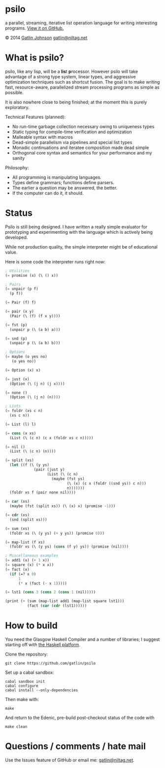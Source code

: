 psilo
=====

a parallel, streaming, iterative list operation language for writing interesting
programs. [View it on GitHub.](https://github.com/gatlin/psilo)

&copy; 2014 [Gatlin Johnson](http://niltag.net) <gatlin@niltag.net>

What is psilo?
===

psilo, like any lisp, will be a **lis**t **p**rocessor. However psilo will
take advantage of a strong type system, linear types, and aggressive
optimization techniques such as shortcut fusion. The goal is to make writing
fast, resource-aware, parallelized stream processing programs as simple as
possible.

It is also nowhere close to being finished; at the moment this is purely
exploratory.

Technical Features (planned):

- No run-time garbage collection necessary owing to uniqueness types
- Static typing for compile-time verification and optimization
- Malleable syntax with macros
- Dead-simple parallelism via pipelines and special list types
- Monadic continuations and iteratee composition made dead simple
- Orthogonal core syntax and semantics for your performance and my sanity

Philosophy:

- All programming is manipulating languages.
- Types define grammars; functions define parsers.
- The earlier a question may be answered, the better.
- If the computer can do it, it should.

Status
===

Psilo is still being designed. I have written a really simple evaluator for
prototyping and experimenting with the language which is actively being
developed.

While not production quality, the simple interpreter might be of educational
value.

Here is some code the interpreter runs right now:

```scheme
; Utilities
(= promise (x) (\ () x))

; Pairs
(= unpair (p f)
  (p f))

(= Pair (f) f)

(= pair (x y)
  (Pair (\ (f) (f x y))))

(= fst (p)
  (unpair p (\ (a b) a)))

(= snd (p)
  (unpair p (\ (a b) b)))

; Options
(= maybe (o yes no)
   (o yes no))

(= Option (x) x)

(= just (x)
  (Option (\ (j n) (j x))))

(= none ()
  (Option (\ (j n) (n))))

; Lists
(= foldr (xs c n)
  (xs c n))

(= List (l) l)

(= cons (x xs)
  (List (\ (c n) (c x (foldr xs c n)))))

(= nil ()
  (List (\ (c n) (n))))

(= split (xs)
  (let ((f (\ (y ys)
             (pair (just y)
                   (List (\ (c n)
                     (maybe (fst ys)
                            (\ (x) (c x (foldr ((snd ys)) c n)))
                            n)))))))
  (foldr xs f (pair none nil))))

(= car (xs)
  (maybe (fst (split xs)) (\ (x) x) (promise -1)))

(= cdr (xs)
  (snd (split xs)))

(= sum (xs)
  (foldr xs (\ (y ys) (+ y ys)) (promise 0)))

(= map-list (f xs)
  (foldr xs (\ (y ys) (cons (f y) ys)) (promise (nil))))

; Miscellaneous examples
(= add1 (x) (+ 1 x))
(= square (x) (* x x))
(= fact (x)
  (if (=? x 0)
      1
      (* x (fact (- x 1)))))

(= lst1 (cons 3 (cons 2 (cons 1 (nil)))))

(print (+ (sum (map-list add1 (map-list square lst1)))
          (fact (car (cdr (lst1))))))
```

How to build
===

You need the Glasgow Haskell Compiler and a number of libraries; I suggest
starting off with [the Haskell platform][haskellplatform].

Clone the repository:

    git clone https://github.com/gatlin/psilo

Set up a cabal sandbox:

    cabal sandbox init
    cabal configure
    cabal install --only-dependencies

Then make with:

    make

And return to the Edenic, pre-build post-checkout status of the code with

    make clean

Questions / comments / hate mail
===

Use the Issues feature of GitHub or email me: <gatlin@niltag.net>.

[parsec]: http://hackage.haskell.org/package/parsec

[mu]:
http://debasishg.blogspot.com/2012/01/learning-type-level-fixpoint-combinator.html

[comonads]: http://brianmckenna.org/blog/type_annotation_cofree

[haskellplatform]: http://haskell.org/platform
